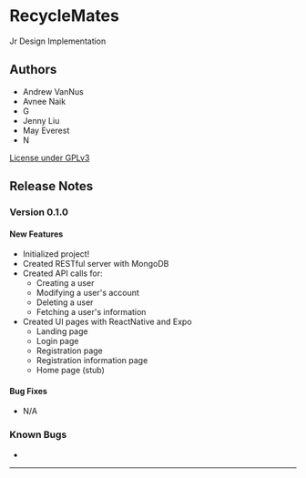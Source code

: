 # RecycleMates

Jr Design Implementation

## Authors

* Andrew VanNus
* Avnee Naik
* G
* Jenny Liu
* May Everest
* N

[License under GPLv3](LICENSE)

## Release Notes

### Version 0.1.0

#### New Features

* Initialized project!
* Created RESTful server with MongoDB
* Created API calls for:
  * Creating a user
  * Modifying a user's account
  * Deleting a user
  * Fetching a user's information
* Created UI pages with ReactNative and Expo
  * Landing page
  * Login page
  * Registration page
  * Registration information page
  * Home page (stub)

#### Bug Fixes

* N/A

### Known Bugs

*

---
